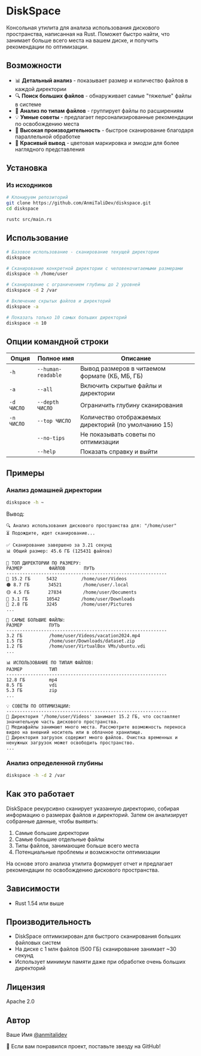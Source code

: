 # DiskSpace

Консольная утилита для анализа использования дискового пространства, написанная на Rust. Поможет быстро найти, что занимает больше всего места на вашем диске, и получить рекомендации по оптимизации.

## Возможности

- 📊 **Детальный анализ** - показывает размер и количество файлов в каждой директории
- 🔍 **Поиск больших файлов** - обнаруживает самые "тяжелые" файлы в системе
- 📁 **Анализ по типам файлов** - группирует файлы по расширениям
- 💡 **Умные советы** - предлагает персонализированные рекомендации по освобождению места
- 🚀 **Высокая производительность** - быстрое сканирование благодаря параллельной обработке
- 🌈 **Красивый вывод** - цветовая маркировка и эмодзи для более наглядного представления

## Установка

### Из исходников

```bash
# Клонируем репозиторий
git clone https://github.com/AnmiTaliDev/diskspace.git
cd diskspace

rustc src/main.rs
```

## Использование

```bash
# Базовое использование - сканирование текущей директории
diskspace

# Сканирование конкретной директории с человекочитаемыми размерами
diskspace -h /home/user

# Сканирование с ограничением глубины до 2 уровней
diskspace -d 2 /var

# Включение скрытых файлов и директорий
diskspace -a

# Показать только 10 самых больших директорий
diskspace -n 10
```

## Опции командной строки

| Опция | Полное имя | Описание |
|-------|------------|----------|
| `-h` | `--human-readable` | Вывод размеров в читаемом формате (КБ, МБ, ГБ) |
| `-a` | `--all` | Включить скрытые файлы и директории |
| `-d ЧИСЛО` | `--depth ЧИСЛО` | Ограничить глубину сканирования |
| `-n ЧИСЛО` | `--top ЧИСЛО` | Количество отображаемых директорий (по умолчанию 15) |
| | `--no-tips` | Не показывать советы по оптимизации |
| | `--help` | Показать справку и выйти |

## Примеры

### Анализ домашней директории

```bash
diskspace -h ~
```

Вывод:
```
🔍 Анализ использования дискового пространства для: "/home/user"
⏳ Подождите, идет сканирование...

✅ Сканирование завершено за 3.21 секунд
📊 Общий размер: 45.6 ГБ (125431 файлов)

📁 ТОП ДИРЕКТОРИИ ПО РАЗМЕРУ:
РАЗМЕР          ФАЙЛОВ       ПУТЬ
------------------------------------------------------------
🔴 15.2 ГБ      5432         /home/user/Videos
🟠 8.7 ГБ       34521        /home/user/.local
🟡 4.5 ГБ       27834        /home/user/Documents
🔹 3.1 ГБ       10542        /home/user/Downloads
🔹 2.8 ГБ       3245         /home/user/Pictures
...

📄 САМЫЕ БОЛЬШИЕ ФАЙЛЫ:
РАЗМЕР          ПУТЬ
------------------------------------------------------------
3.2 ГБ          /home/user/Videos/vacation2024.mp4
1.5 ГБ          /home/user/Downloads/dataset.zip
1.2 ГБ          /home/user/VirtualBox VMs/ubuntu.vdi
...

📊 ИСПОЛЬЗОВАНИЕ ПО ТИПАМ ФАЙЛОВ:
РАЗМЕР          ТИП
------------------------------------------------------------
12.8 ГБ         mp4
8.5 ГБ          vdi
5.3 ГБ          zip
...

💡 СОВЕТЫ ПО ОПТИМИЗАЦИИ:
------------------------------------------------------------
🔸 Директория '/home/user/Videos' занимает 15.2 ГБ, что составляет значительную часть дискового пространства.
🔸 Медиафайлы занимают много места. Рассмотрите возможность переноса видео на внешний носитель или в облачное хранилище.
🔸 Директория загрузок содержит много файлов. Очистка временных и ненужных загрузок может освободить пространство.
...
```

### Анализ определенной глубины

```bash
diskspace -h -d 2 /var
```

## Как это работает

DiskSpace рекурсивно сканирует указанную директорию, собирая информацию о размерах файлов и директорий. Затем он анализирует собранные данные, чтобы выявить:

1. Самые большие директории
2. Самые большие отдельные файлы
3. Типы файлов, занимающие больше всего места
4. Потенциальные проблемы и возможности оптимизации

На основе этого анализа утилита формирует отчет и предлагает рекомендации по освобождению дискового пространства.

## Зависимости

- Rust 1.54 или выше

## Производительность

- DiskSpace оптимизирован для быстрого сканирования больших файловых систем
- На диске с 1 млн файлов (500 ГБ) сканирование занимает ~30 секунд
- Использует минимум памяти даже при обработке очень больших директорий

## Лицензия

Apache 2.0

## Автор

Ваше Имя [@anmitalidev](https://github.com/anmitalidev)


🌟 Если вам понравился проект, поставьте звезду на GitHub!